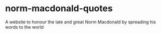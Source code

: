 # norm-macdonald-quotes
A website to honour the late and great Norm Macdonald by spreading his words to the world
